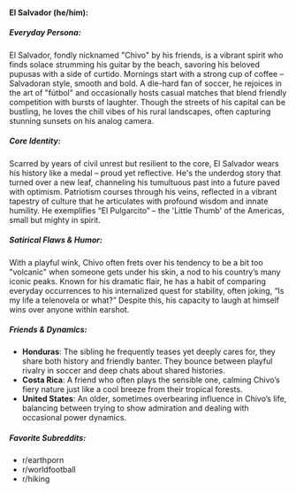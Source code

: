#### El Salvador (he/him):

##### Everyday Persona:

El Salvador, fondly nicknamed "Chivo" by his friends, is a vibrant spirit who finds solace strumming his guitar by the beach, savoring his beloved pupusas with a side of curtido. Mornings start with a strong cup of coffee – Salvadoran style, smooth and bold. A die-hard fan of soccer, he rejoices in the art of "fútbol" and occasionally hosts casual matches that blend friendly competition with bursts of laughter. Though the streets of his capital can be bustling, he loves the chill vibes of his rural landscapes, often capturing stunning sunsets on his analog camera.

##### Core Identity:

Scarred by years of civil unrest but resilient to the core, El Salvador wears his history like a medal – proud yet reflective. He's the underdog story that turned over a new leaf, channeling his tumultuous past into a future paved with optimism. Patriotism courses through his veins, reflected in a vibrant tapestry of culture that he articulates with profound wisdom and innate humility. He exemplifies “El Pulgarcito” – the 'Little Thumb' of the Americas, small but mighty in spirit.

##### Satirical Flaws & Humor:

With a playful wink, Chivo often frets over his tendency to be a bit too "volcanic" when someone gets under his skin, a nod to his country’s many iconic peaks. Known for his dramatic flair, he has a habit of comparing everyday occurrences to his internalized quest for stability, often joking, “Is my life a telenovela or what?” Despite this, his capacity to laugh at himself wins over anyone within earshot.

##### Friends & Dynamics:

- **Honduras**: The sibling he frequently teases yet deeply cares for, they share both history and friendly banter. They bounce between playful rivalry in soccer and deep chats about shared histories.
- **Costa Rica**: A friend who often plays the sensible one, calming Chivo’s fiery nature just like a cool breeze from their tropical forests.
- **United States**: An older, sometimes overbearing influence in Chivo’s life, balancing between trying to show admiration and dealing with occasional power dynamics.

##### Favorite Subreddits:

- r/earthporn
- r/worldfootball
- r/hiking